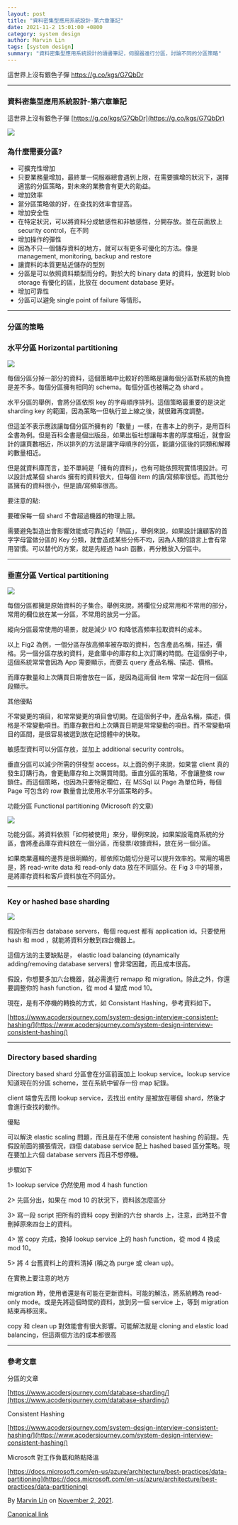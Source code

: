```yaml
---
layout: post
title: "資料密集型應用系統設計-第六章筆記"
date: 2021-11-2 15:01:00 +0800
category: system design
author: Marvin Lin
tags: [system design]
summary: "資料密集型應用系統設計的讀書筆記，伺服器進行分區，討論不同的分區策略"
---
```


這世界上沒有銀色子彈 https://g.co/kgs/G7QbDr

* * *

### 資料密集型應用系統設計-第六章筆記

這世界上沒有銀色子彈 [https://g.co/kgs/G7QbDr](https://g.co/kgs/G7QbDr)

![](https://cdn-images-1.medium.com/max/800/1*ifN_ysbEQV3aPal21VYuXQ.png)

### 為什麼需要分區?

*   可擴充性增加
*   只要業務量增加，最終單一伺服器總會遇到上限，在需要擴增的狀況下，選擇適當的分區策略，對未來的業務會有更大的助益。
*   增加效率
*   當分區策略做的好，在查找的效率會提高。
*   增加安全性
*   在特定狀況，可以將資料分成敏感性和非敏感性，分開存放。並在前面放上 security control，在不同
*   增加操作的彈性
*   因為不只一個儲存資料的地方，就可以有更多可優化的方法。像是 management, monitoring, backup and restore
*   讓資料的本質更貼近儲存的型別
*   分區是可以依照資料類型而分的。對於大的 binary data 的資料，放進對 blob storage 有優化的區，比放在 document database 更好。
*   增加可靠性
*   分區可以避免 single point of failure 等情形。

---

### 分區的策略

### 水平分區 Horizontal partitioning

![](https://cdn-images-1.medium.com/max/800/1*aLGFA24i3vdS5Fioh3SCKg.png)

每個分區分掉一部分的資料，這個策略中比較好的策略是讓每個分區對系統的負擔是差不多。每個分區擁有相同的 schema。每個分區也被稱之為 shard 。

水平分區的舉例，會將分區依照 key 的字母順序排列。這個策略最重要的是決定 sharding key 的範圍，因為策略一但執行並上線之後，就很難再度調整。

但這並不表示應該讓每個分區所擁有的「數量」一樣，在書本上的例子，是用百科全書為例。但是百科全書是個出版品，如果出版社想讓每本書的厚度相近，就會設計的讓頁數相近，所以排列的方法是讓字母順序的分區，能讓分區後的詞類和解釋的數量相近。

但是就資料庫而言，並不單純是「擁有的資料」，也有可能依照現實情境設計。可以設計成某個 shards 擁有的資料很大，但每個 item 的讀/寫頻率很低。而其他分區擁有的資料很小，但是讀/寫頻率很高。

要注意的點:

要確保每一個 shard 不會超過機器的物理上限。

需要避免製造出會影響效能或可靠近的「熱區」，舉例來說，如果設計讓顧客的首字字母當做分區的 Key 分類，就會造成某些分佈不均，因為人類的語言上會有常用習慣。可以替代的方案，就是先經過 hash 函數，再分散放入分區中。

---

### **垂直分區 Vertical partitioning**

![](https://cdn-images-1.medium.com/max/800/1*XXjsPN9UtOCuhKUV9Bj7HA.png)

每個分區都擁是原始資料的子集合。舉例來說，將欄位分成常用和不常用的部分，常用的欄位放在某一分區，不常用的放另一分區。

縱向分區最常使用的場景，就是減少 I/O 和降低高頻率拉取資料的成本。

以上 Fig2 為例，一個分區存放高頻率被存取的資料，包含產品名稱，描述，價格。另一個分區存放的資料，是倉庫中的庫存和上次訂購的時間。在這個例子中，這個系統常常會因為 App 需要顯示，而要去 query 產品名稱、描述、價格。

而庫存數量和上次購買日期會放在一區，是因為這兩個 item 常常一起在同一個區段顯示。

其他優點

不常變更的項目，和常常變更的項目會切開。在這個例子中，產品名稱，描述，價格是不常變動項目。而庫存數目和上次購買日期是常常變動的項目。而不常變動項目的區間，是很容易被選到放在記憶體中的快取。

敏感型資料可以分區存放，並加上 additional security controls。

垂直分區可以減少所需的併發型 access。以上面的例子來說，如果當 client 真的發生訂購行為，會更動庫存和上次購買時間。垂直分區的策略，不會讓整條 row 鎖住。而這個策略，也因為只要特定欄位，在 MSSql 以 Page 為單位時，每個 Page 可包含的 row 數量會比使用水平分區策略的多。

功能分區 Functional partitioning (Microsoft 的文章)

![](https://cdn-images-1.medium.com/max/800/1*MUsz-zJi4R9v_hZRYzaacw.png)

功能分區。將資料依照「如何被使用」來分，舉例來說，如果架設電商系統的分區，會將產品庫存資料放在一個分區，而發票/收據資料，放在另一個分區。

如果商業邏輯的邊界是很明顯的，那依照功能切分是可以提升效率的。常用的場景是，將 read-write data 和 read-only data 放在不同區分。在 Fig 3 中的場景，是將庫存資料和客戶資料放在不同區分。

---

### Key or hashed base sharding

![](https://cdn-images-1.medium.com/max/800/1*Fac4H-wdk02et48Lm9thiw.png)

假設你有四台 database servers，每個 request 都有 application id。只要使用 hash 和 mod ，就能將資料分散到四台機器上。

這個方法的主要缺點是， elastic load balancing (dynamically adding/removing database servers) 會非常困難，而且成本很高。

假設，你想要多加六台機器，就必需進行 remapp 和 migration。除此之外，你還要調整你的 hash function，從 mod 4 變成 mod 10。

現在，是有不停機的轉換的方式，如 Consistant Hashing，參考資料如下。

[https://www.acodersjourney.com/system-design-interview-consistent-hashing/](https://www.acodersjourney.com/system-design-interview-consistent-hashing/)

---

### Directory based sharding

Directory based shard 分區會在分區前面加上 lookup service。lookup service 知道現在的分區 scheme，並在系統中留存一份 map 紀錄。

client 端會先去問 lookup service，去找出 entity 是被放在哪個 shard，然後才會進行查找的動作。

優點

可以解決 elastic scaling 問題，而且是在不使用 consistent hashing 的前提。先假設前面的擴張情況，四個 database service 配上 hashed based 區分策略。現在要加上六個 database servers 而且不想停機。

步驟如下

1> lookup service 仍然使用 mod 4 hash function

2> 先區分出，如果在 mod 10 的狀況下，資料該怎麼區分

3> 寫一段 script 把所有的資料 copy 到新的六台 shards 上，注意，此時並不會刪掉原來四台上的資料。

4> 當 copy 完成，換掉 lookup service 上的 hash function，從 mod 4 換成 mod 10。

5> 將 4 台舊資料上的資料清掉 (稱之為 purge 或 clean up)。

在實務上要注意的地方

migration 時，使用者還是有可能在更新資料。可能的解法，將系統轉為 read-only mode。或是先將這個時間的資料，放到另一個 service 上，等到 migration 結束再移回來。

copy 和 clean up 對效能會有很大影響。可能解法就是 cloning and elastic load balancing，但這兩個方法的成本都很高

---

### 參考文章

分區的文章

[https://www.acodersjourney.com/database-sharding/](https://www.acodersjourney.com/database-sharding/)

Consistent Hashing

[https://www.acodersjourney.com/system-design-interview-consistent-hashing/](https://www.acodersjourney.com/system-design-interview-consistent-hashing/)

Microsoft 對工作負載和熱點降溫

[https://docs.microsoft.com/en-us/azure/architecture/best-practices/data-partitioning](https://docs.microsoft.com/en-us/azure/architecture/best-practices/data-partitioning)

By [Marvin Lin](https://medium.com/@atimis19) on [November 2, 2021](https://medium.com/p/c8b1ddc94554).

[Canonical link](https://medium.com/@atimis19/designing-data-intensive-applications-notes-c8b1ddc94554)
